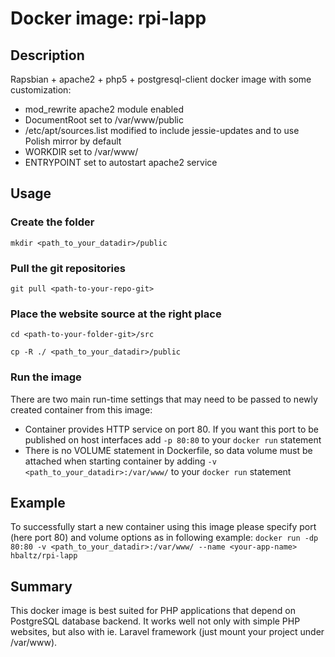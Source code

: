 # Docker image: rpi-lapp

## Description

Rapsbian + apache2 + php5 + postgresql-client docker image with some customization:
* mod_rewrite apache2 module enabled
* DocumentRoot set to /var/www/public
* /etc/apt/sources.list modified to include jessie-updates and to use Polish mirror by default
* WORKDIR set to /var/www/
* ENTRYPOINT set to autostart apache2 service

## Usage

### Create the folder
```
mkdir <path_to_your_datadir>/public
```

### Pull the git repositories
```
git pull <path-to-your-repo-git>
```

### Place the website source at the right place
```
cd <path-to-your-folder-git>/src

cp -R ./ <path_to_your_datadir>/public
```

### Run the image

There are two main run-time settings that may need to be passed to newly created container from this image:
* Container provides HTTP service on port 80. If you want this port to be published on host interfaces add `-p 80:80` to your `docker run` statement
* There is no VOLUME statement in Dockerfile, so data volume must be attached when starting container by adding `-v <path_to_your_datadir>:/var/www/` to your `docker run` statement

## Example

To successfully start a new container using this image please specify port (here port 80) and volume options as in following example:
`docker run -dp 80:80 -v <path_to_your_datadir>:/var/www/ --name <your-app-name> hbaltz/rpi-lapp`

## Summary

This docker image is best suited for PHP applications that depend on PostgreSQL database backend. It works well not only with simple PHP websites, but also with ie. Laravel framework (just mount your project under /var/www).
